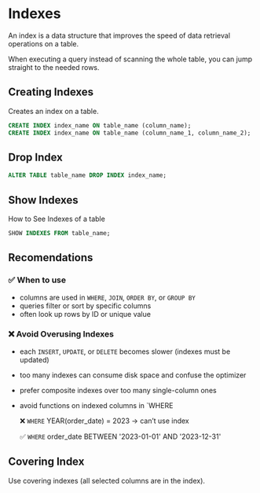 # Indexes

An index is a data structure that improves the speed of data retrieval operations on a table.

When executing a query instead of scanning the whole table, you can jump straight to the needed rows.

## Creating Indexes

Creates an index on a table.

```sql
CREATE INDEX index_name ON table_name (column_name);
CREATE INDEX index_name ON table_name (column_name_1, column_name_2);
```

## Drop Index

```sql
ALTER TABLE table_name DROP INDEX index_name;
```

## Show Indexes

How to See Indexes of a table

```sql
SHOW INDEXES FROM table_name;
```

## Recomendations

### ✅ When to use

- columns are used in `WHERE`, `JOIN`, `ORDER BY`, or `GROUP BY`
- queries filter or sort by specific columns
- often look up rows by ID or unique value

### ❌ Avoid Overusing Indexes

- each `INSERT`, `UPDATE`, or `DELETE` becomes slower (indexes must be updated)
- too many indexes can consume disk space and confuse the optimizer
- prefer composite indexes over too many single-column ones
- avoid functions on indexed columns in `WHERE

  ❌ `WHERE` YEAR(order_date) = 2023 → can’t use index

  ✅ `WHERE` order_date BETWEEN '2023-01-01' AND '2023-12-31'

## Covering Index

Use covering indexes (all selected columns are in the index).

